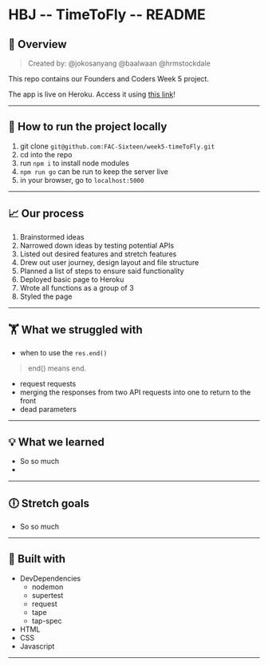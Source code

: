 # HBJ -- TimeToFly -- README 
## :honeybee: Overview  
> Created by: @jokosanyang @baalwaan @hrmstockdale

This repo contains our Founders and Coders Week 5 project. 

The app is live on Heroku. Access it using [this link](https://time-to-fly.herokuapp.com/)!

---

## :floppy_disk: How to run the project locally 

1. git clone `git@github.com:FAC-Sixteen/week5-timeToFly.git`
2. cd into the repo
3. run `npm i` to install node modules
4. `npm run go` can be run to keep the server live
5. in your browser, go to `localhost:5000`

---

## :chart_with_upwards_trend: Our process  
<!-- ![trust the process gif](https://media.giphy.com/media/xULW8NXWojLH6L0TUA/giphy.gif) -->

1. Brainstormed ideas
2. Narrowed down ideas by testing potential APIs 
3. Listed out desired features and stretch features
4. Drew out user journey, design layout and file structure
5. Planned a list of steps to ensure said functionality
6. Deployed basic page to Heroku
7. Wrote all functions as a group of 3
8. Styled the page

---

## 🏋️‍ What we struggled with  
* when to use the `res.end()`
> end() means end.
* request requests
* merging the responses from two API requests into one to return to the front
* dead parameters


---

## :bulb: What we learned 
* So so much
* 
---

## :clock6: Stretch goals
* So so much

---

## :wrench: Built with 

* DevDependencies 
    * nodemon
    * supertest
    * request
    * tape
    * tap-spec
* HTML
* CSS
* Javascript

---
